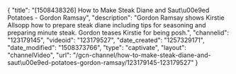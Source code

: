 {
    "title": "[1508438326] How to Make Steak Diane and Saut\u00e9ed Potatoes - Gordon Ramsay",
    "description": "Gordon Ramsay shows Kirstie Allsopp how to prepare steak diane including tips for seasoning and preparing minute steak. Gordon teases Kirstie for being posh.",
    "channelid": "123179145",
    "videoid": "123179527",
    "date_created": "1257329171",
    "date_modified": "1508373766",
    "type": "captivate",
    "layout": "channelVideo",
    "url": "\/gcn-channel\/how-to-make-steak-diane-and-saut\u00e9ed-potatoes-gordon-ramsay\/123179145-123179527"
}